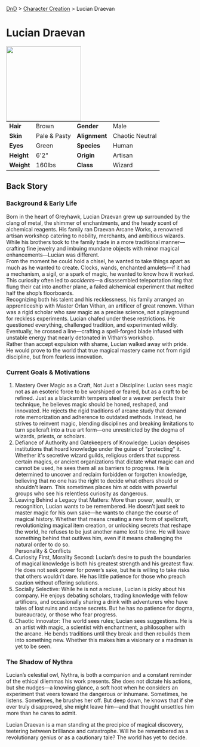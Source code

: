 [DnD](../../readme.md) > [Character Creation](../../character-creation.md) > Lucian Draevan

# Lucian Draevan

<image src="images/DnD_2024_PC_Wizard_Male.webp" style="float:left;" width="200px" height="200px">

|            |              |               |                 |
| ---------- | ------------ | ------------- | --------------- |
| **Hair**   | Brown        | **Gender**    | Male            |
| **Skin**   | Pale & Pasty | **Alignment** | Chaotic Neutral |
| **Eyes**   | Green        | **Species**   | Human           |
| **Height** | 6'2"         | **Origin**    | Artisan         |
| **Weight** | 160lbs       | **Class**     | Wizard          |

## Back Story

### Background & Early Life

Born in the heart of Greyhawk, Lucian Draevan grew up surrounded by the clang of metal, the shimmer of enchantments, and the heady scent of alchemical reagents. His family ran Draevan Arcane Works, a renowned artisan workshop catering to nobility, merchants, and ambitious wizards. While his brothers took to the family trade in a more traditional manner—crafting fine jewelry and imbuing mundane objects with minor magical enhancements—Lucian was different.  
From the moment he could hold a chisel, he wanted to take things apart as much as he wanted to create. Clocks, wands, enchanted amulets—if it had a mechanism, a sigil, or a spark of magic, he wanted to know how it worked. This curiosity often led to _accidents_—a disassembled teleportation ring that flung their cat into another plane, a failed alchemical experiment that melted half the shop’s floorboards.  
Recognizing both his talent and his recklessness, his family arranged an apprenticeship with Master Orlan Vithan, an artificer of great renown. Vithan was a rigid scholar who saw magic as a precise science, not a playground for reckless experiments. Lucian chafed under these restrictions. He questioned everything, challenged tradition, and experimented wildly. Eventually, he crossed a line—crafting a spell-forged blade infused with unstable energy that nearly detonated in Vithan’s workshop.  
Rather than accept expulsion with shame, Lucian walked away with pride. He would prove to the world that true magical mastery came not from rigid discipline, but from fearless innovation.

### Current Goals & Motivations

1. Mastery Over Magic as a Craft, Not Just a Discipline: Lucian sees magic not as an esoteric force to be worshiped or feared, but as a craft to be refined. Just as a blacksmith tempers steel or a weaver perfects their technique, he believes magic should be honed, reshaped, and innovated. He rejects the rigid traditions of arcane study that demand rote memorization and adherence to outdated methods. Instead, he strives to reinvent magic, blending disciplines and breaking limitations to turn spellcraft into a true art form—one unrestricted by the dogma of wizards, priests, or scholars.
2. Defiance of Authority and Gatekeepers of Knowledge: Lucian despises institutions that hoard knowledge under the guise of "protecting" it. Whether it's secretive wizard guilds, religious orders that suppress certain magics, or ancient organizations that dictate what magic can and cannot be used, he sees them all as barriers to progress. He is determined to uncover and reclaim forbidden or forgotten knowledge, believing that no one has the right to decide what others should or shouldn't learn. This sometimes places him at odds with powerful groups who see his relentless curiosity as dangerous.
3. Leaving Behind a Legacy that Matters: More than power, wealth, or recognition, Lucian wants to be remembered. He doesn’t just seek to master magic for his own sake—he wants to change the course of magical history. Whether that means creating a new form of spellcraft, revolutionizing magical item creation, or unlocking secrets that reshape the world, he refuses to be just another name lost to time. He will leave something behind that outlives him, even if it means challenging the natural order to do so.  
   Personality & Conflicts
4. Curiosity First, Morality Second: Lucian’s desire to push the boundaries of magical knowledge is both his greatest strength and his greatest flaw. He does not seek power for power’s sake, but he is willing to take risks that others wouldn’t dare. He has little patience for those who preach caution without offering solutions.
5. Socially Selective: While he is not a recluse, Lucian is picky about his company. He enjoys debating scholars, trading knowledge with fellow artificers, and occasionally sharing a drink with adventurers who have tales of lost ruins and arcane secrets. But he has no patience for dogma, bureaucracy, or those who fear progress.
6. Chaotic Innovator: The world sees rules; Lucian sees suggestions. He is an artist with magic, a scientist with enchantment, a philosopher with the arcane. He bends traditions until they break and then rebuilds them into something new. Whether this makes him a visionary or a madman is yet to be seen.

### The Shadow of Nythra

Lucian’s celestial owl, Nythra, is both a companion and a constant reminder of the ethical dilemmas his work presents. She does not dictate his actions, but she nudges—a knowing glance, a soft hoot when he considers an experiment that veers toward the dangerous or inhumane. Sometimes, he listens. Sometimes, he brushes her off. But deep down, he knows that if she ever truly disapproved, she might leave him—and that thought unsettles him more than he cares to admit.

Lucian Draevan is a man standing at the precipice of magical discovery, teetering between brilliance and catastrophe. Will he be remembered as a revolutionary genius or as a cautionary tale? The world has yet to decide.
